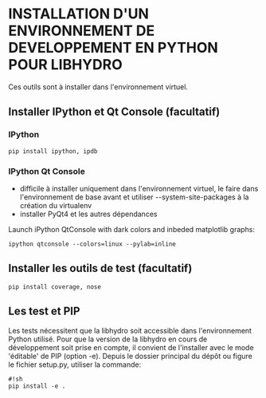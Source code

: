 INSTALLATION D'UN ENVIRONNEMENT DE DEVELOPPEMENT EN PYTHON POUR LIBHYDRO
===============================================================================

Ces outils sont à installer dans l'environnement virtuel.

Installer IPython et Qt Console (facultatif)
-------------------------------------------------------------------------------
### IPython ###
    pip install ipython, ipdb

### IPython Qt Console ###
* difficile à installer uniquement dans l'environnement virtuel, le faire
  dans l'environnement de base avant et utiliser
  --system-site-packages à la création du virtualenv
* installer PyQt4 et les autres dépendances

Launch iPython QtConsole with dark colors and inbeded matplotlib graphs:

    ipython qtconsole --colors=linux --pylab=inline

Installer les outils de test (facultatif)
-------------------------------------------------------------------------------
    pip install coverage, nose

Les test et PIP
-------------------------------------------------------------------------------
Les tests nécessitent que la libhydro soit accessible dans
l'environnement Python utilisé. Pour que la version de la libhydro en
cours de développement soit prise en compte, il convient de l'installer
avec le mode 'éditable' de PIP (option -e). Depuis le dossier principal
du dépôt ou figure le fichier setup.py, utiliser la commande:
```
#!sh
pip install -e .
```
